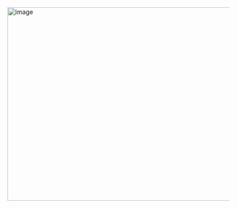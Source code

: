 <img width="908" height="439" alt="image" src="https://github.com/user-attachments/assets/8594d27a-0602-4d9d-a6e2-89b1f3b267f2" />

